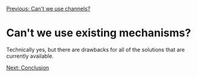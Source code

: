 [Previous: Can't we use channels?](./03_03_channels.md)

# Can't we use existing mechanisms?

Technically yes, but there are drawbacks for all of the solutions that are currently available.

[Next: Conclusion](./03_04_conclusion.md)
